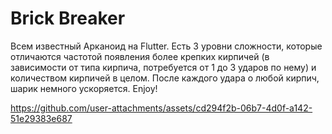 # Brick Breaker

Всем известный Арканоид на Flutter. Есть 3 уровни сложности, которые отличаются частотой появления более крепких кирпичей (в зависимости от типа кирпича, потребуется от 1 до 3 ударов по нему) и количеством кирпичей в целом. После каждого удара о любой кирпич, шарик немного ускоряется. Enjoy!

https://github.com/user-attachments/assets/cd294f2b-06b7-4d0f-a142-51e29383e687
